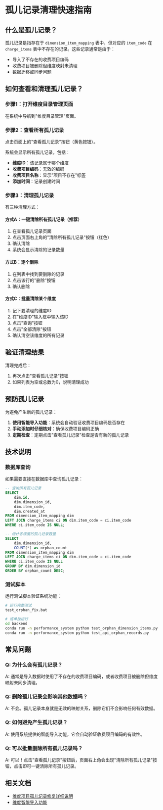 # 孤儿记录清理快速指南

## 什么是孤儿记录？

孤儿记录是指存在于 `dimension_item_mapping` 表中，但对应的 `item_code` 在 `charge_items` 表中不存在的记录。这些记录通常是由于：
- 导入了不存在的收费项目编码
- 收费项目被删除但维度映射未清理
- 数据迁移或同步问题

## 如何查看和清理孤儿记录？

### 步骤1：打开维度目录管理页面

在系统中导航到"维度目录管理"页面。

### 步骤2：查看所有孤儿记录

点击页面上的"查看孤儿记录"按钮（黄色按钮）。

系统会显示所有孤儿记录，包括：
- **维度ID**：该记录属于哪个维度
- **收费项目编码**：无效的编码
- **收费项目名称**：显示"项目不存在"标签
- **添加时间**：记录创建时间

### 步骤3：清理孤儿记录

有三种清理方式：

#### 方式A：一键清除所有孤儿记录（推荐）
1. 在查看孤儿记录页面
2. 点击页面右上角的"清除所有孤儿记录"按钮（红色）
3. 确认清除
4. 系统会显示清除的记录数量

#### 方式B：逐个删除
1. 在列表中找到要删除的记录
2. 点击该行的"删除"按钮
3. 确认删除

#### 方式C：批量清除某个维度
1. 记下要清理的维度ID
2. 在"维度ID"输入框中输入该ID
3. 点击"查询"按钮
4. 点击"全部清除"按钮
5. 确认清空该维度的所有记录

## 验证清理结果

清理完成后：
1. 再次点击"查看孤儿记录"按钮
2. 如果列表为空或总数为0，说明清理成功

## 预防孤儿记录

为避免产生新的孤儿记录：

1. **使用智能导入功能**：系统会自动验证收费项目编码是否存在
2. **手动添加时仔细核对**：确保收费项目编码正确
3. **定期检查**：定期点击"查看孤儿记录"检查是否有新的孤儿记录

## 技术说明

### 数据库查询

如果需要直接在数据库中查询孤儿记录：

```sql
-- 查询所有孤儿记录
SELECT 
    dim.id,
    dim.dimension_id,
    dim.item_code,
    dim.created_at
FROM dimension_item_mapping dim
LEFT JOIN charge_items ci ON dim.item_code = ci.item_code
WHERE ci.item_code IS NULL;

-- 统计各维度的孤儿记录数量
SELECT 
    dim.dimension_id,
    COUNT(*) as orphan_count
FROM dimension_item_mapping dim
LEFT JOIN charge_items ci ON dim.item_code = ci.item_code
WHERE ci.item_code IS NULL
GROUP BY dim.dimension_id
ORDER BY orphan_count DESC;
```

### 测试脚本

运行测试脚本验证系统功能：

```bash
# 运行完整测试
test_orphan_fix.bat

# 或单独运行
cd backend
conda run -n performance_system python test_orphan_dimension_items.py
conda run -n performance_system python test_api_orphan_records.py
```

## 常见问题

### Q: 为什么会有孤儿记录？
A: 通常是导入数据时使用了不存在的收费项目编码，或者收费项目被删除但维度映射未同步清理。

### Q: 删除孤儿记录会影响其他数据吗？
A: 不会。孤儿记录本身就是无效的映射关系，删除它们不会影响任何有效数据。

### Q: 如何避免产生孤儿记录？
A: 使用系统提供的智能导入功能，它会自动验证收费项目编码的有效性。

### Q: 可以批量删除所有孤儿记录吗？
A: 可以！点击"查看孤儿记录"按钮后，页面右上角会出现"清除所有孤儿记录"按钮，点击即可一键清除所有孤儿记录。

## 相关文档

- [维度项目孤儿记录修复详细说明](DIMENSION_ORPHAN_RECORDS_FIX.md)
- [维度智能导入功能](DIMENSION_SMART_IMPORT_COMPLETED.md)
